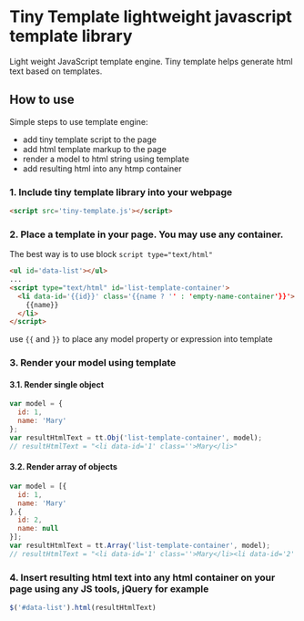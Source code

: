 # Tiny Template lightweight javascript template library
Light weight JavaScript template engine. Tiny template helps generate html text based on templates.

## How to use
Simple steps to use template engine:
* add tiny template script to the page
* add html template markup to the page
* render a model to html string using template
* add resulting html into any htmp container

### 1. Include tiny template library into your webpage
```html
<script src='tiny-template.js'></script>
```
### 2. Place a template in your page. You may use any container. 
The best way is to use block `script type="text/html"`
```html
<ul id='data-list'></ul>
...
<script type="text/html" id='list-template-container'>
  <li data-id='{{id}}' class='{{name ? '' : 'empty-name-container'}}'>
    {{name}}
  </li>
</script>
```
use `{{` and `}}` to place any model property or expression into template
### 3. Render your model using template 
  #### 3.1. Render single object  
  ```javascript
  var model = {
    id: 1,
    name: 'Mary'
  };
  var resultHtmlText = tt.Obj('list-template-container', model);
  // resultHtmlText = "<li data-id='1' class=''>Mary</li>"
  ```
  #### 3.2. Render array of objects
  ```javascript
  var model = [{
    id: 1,
    name: 'Mary'
  },{
    id: 2,
    name: null
  }];
  var resultHtmlText = tt.Array('list-template-container', model);
  // resultHtmlText = "<li data-id='1' class=''>Mary</li><li data-id='2' class='empty-name-container'></li>"
  ```
### 4. Insert resulting html text into any html container on your page using any JS tools, jQuery for example
```javascript
$('#data-list').html(resultHtmlText)
```
